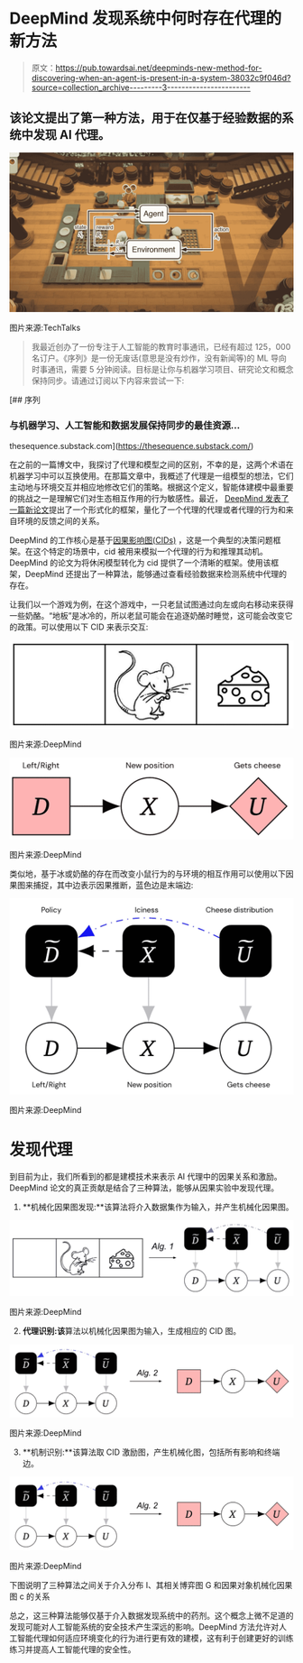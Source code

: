 # DeepMind 发现系统中何时存在代理的新方法

> 原文：<https://pub.towardsai.net/deepminds-new-method-for-discovering-when-an-agent-is-present-in-a-system-38032c9f046d?source=collection_archive---------3----------------------->

## 该论文提出了第一种方法，用于在仅基于经验数据的系统中发现 AI 代理。

![](img/b7c30851ff54cee66553a19289d9fa6e.png)

图片来源:TechTalks

> 我最近创办了一份专注于人工智能的教育时事通讯，已经有超过 125，000 名订户。《序列》是一份无废话(意思是没有炒作，没有新闻等)的 ML 导向时事通讯，需要 5 分钟阅读。目标是让你与机器学习项目、研究论文和概念保持同步。请通过订阅以下内容来尝试一下:

[](https://thesequence.substack.com/) [## 序列

### 与机器学习、人工智能和数据发展保持同步的最佳资源…

thesequence.substack.com](https://thesequence.substack.com/) 

在之前的一篇博文中，我探讨了代理和模型之间的区别，不幸的是，这两个术语在机器学习中可以互换使用。在那篇文章中，我概述了代理是一组模型的想法，它们主动地与环境交互并相应地修改它们的策略。根据这个定义，智能体建模中最重要的挑战之一是理解它们对生态相互作用的行为敏感性。最近， [DeepMind 发表了一篇新论文](https://arxiv.org/abs/2208.08345)提出了一个形式化的框架，量化了一个代理的代理或者代理的行为和来自环境的反馈之间的关系。

DeepMind 的工作核心是基于[因果影响图(CIDs)](https://deepmindsafetyresearch.medium.com/progress-on-causal-influence-diagrams-a7a32180b0d1#b09d) ，这是一个典型的决策问题框架。在这个特定的场景中，cid 被用来模拟一个代理的行为和推理其动机。DeepMind 的论文为将休闲模型转化为 cid 提供了一个清晰的框架。使用该框架，DeepMind 还提出了一种算法，能够通过查看经验数据来检测系统中代理的存在。

让我们以一个游戏为例，在这个游戏中，一只老鼠试图通过向左或向右移动来获得一些奶酪。“地板”是冰冷的，所以老鼠可能会在追逐奶酪时睡觉，这可能会改变它的政策。可以使用以下 CID 来表示交互:

![](img/7079de79903b70063c30b9f53f88d5e4.png)

图片来源:DeepMind

![](img/28a8c2fc47d4029c6597e3a5aca260e3.png)

图片来源:DeepMind

类似地，基于冰或奶酪的存在而改变小鼠行为的与环境的相互作用可以使用以下因果图来捕捉，其中边表示因果推断，蓝色边是末端边:

![](img/6376c004146c8ed37ec67b29ddc158ae.png)

图片来源:DeepMind

# 发现代理

到目前为止，我们所看到的都是建模技术来表示 AI 代理中的因果关系和激励。DeepMind 论文的真正贡献是结合了三种算法，能够从因果实验中发现代理。

1.  **机械化因果图发现:**该算法将介入数据集作为输入，并产生机械化因果图。

![](img/9b517fa943f8cd92165ab6b7e99ecd7b.png)

图片来源:DeepMind

2) **代理识别:该**算法以机械化因果图为输入，生成相应的 CID 图。

![](img/aa2a01908a49d383a9b624aeaa2d6535.png)

图片来源:DeepMind

3) **机制识别:**该算法取 CID 激励图，产生机械化图，包括所有影响和终端边。

![](img/c832e013985c57e9ad14d743966282e6.png)

图片来源:DeepMind

下图说明了三种算法之间关于介入分布 I、其相关博弈图 G 和因果对象机械化因果图 c 的关系

总之，这三种算法能够仅基于介入数据发现系统中的药剂。这个概念上微不足道的发现可能对人工智能系统的安全技术产生深远的影响。DeepMind 方法允许对人工智能代理如何适应环境变化的行为进行更有效的建模，这有利于创建更好的训练练习并提高人工智能代理的安全性。